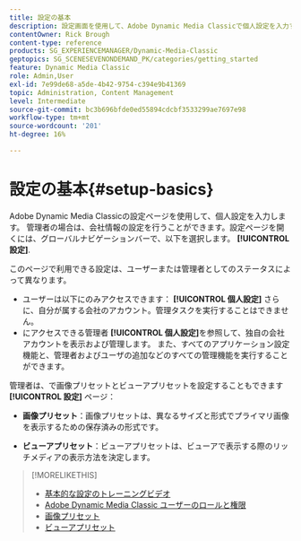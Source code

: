 ```yaml
---
title: 設定の基本
description: 設定画面を使用して、Adobe Dynamic Media Classicで個人設定を入力する方法を説明します。 管理者の場合は、会社の設定を指定します。
contentOwner: Rick Brough
content-type: reference
products: SG_EXPERIENCEMANAGER/Dynamic-Media-Classic
geptopics: SG_SCENESEVENONDEMAND_PK/categories/getting_started
feature: Dynamic Media Classic
role: Admin,User
exl-id: 7e99de68-a5de-4b42-9754-c394e9b41369
topic: Administration, Content Management
level: Intermediate
source-git-commit: bc3b696bfde0ed55894cdcbf3533299ae7697e98
workflow-type: tm+mt
source-wordcount: '201'
ht-degree: 16%

---
```


# 設定の基本{#setup-basics}

Adobe Dynamic Media Classicの設定ページを使用して、個人設定を入力します。 管理者の場合は、会社情報の設定を行うことができます。設定ページを開くには、グローバルナビゲーションバーで、以下を選択します。 **[!UICONTROL 設定]**.

このページで利用できる設定は、ユーザーまたは管理者としてのステータスによって異なります。

* ユーザーは以下にのみアクセスできます： **[!UICONTROL 個人設定]** さらに、自分が属する会社のアカウント。管理タスクを実行することはできません。
* にアクセスできる管理者 **[!UICONTROL 個人設定]**&#x200B;を参照して、独自の会社アカウントを表示および管理します。 また、すべてのアプリケーション設定機能と、管理者およびユーザの追加などのすべての管理機能を実行することができます。

管理者は、で画像プリセットとビューアプリセットを設定することもできます **[!UICONTROL 設定]** ページ：

* **画像プリセット**：画像プリセットは、異なるサイズと形式でプライマリ画像を表示するための保存済みの形式です。

* **ビューアプリセット**：ビューアプリセットは、ビューアで表示する際のリッチメディアの表示方法を決定します。

>[!MORELIKETHIS]
>
>* [基本的な設定のトレーニングビデオ](https://s7d5.scene7.com/s7viewers/html5/VideoViewer.html?videoserverurl=https://s7d5.scene7.com/is/content/&amp;emailurl=https://s7d5.scene7.com/s7/emailFriend&amp;serverUrl=https://s7d5.scene7.com/is/image/&amp;config=Scene7SharedAssets/Universal_HTML5_Video&amp;contenturl=https://s7d5.scene7.com/skins/&amp;asset=S7tutorials/573_Setup%20Basics_converted%20renamed_Getting%20Started-AVS)
>* [Adobe Dynamic Media Classic ユーザーのロールと権限](administration-setup.md#user_administration)
>* [画像プリセット](application-setup.md#image_presets)
>* [ビューアプリセット](application-setup.md#viewer_presets)
